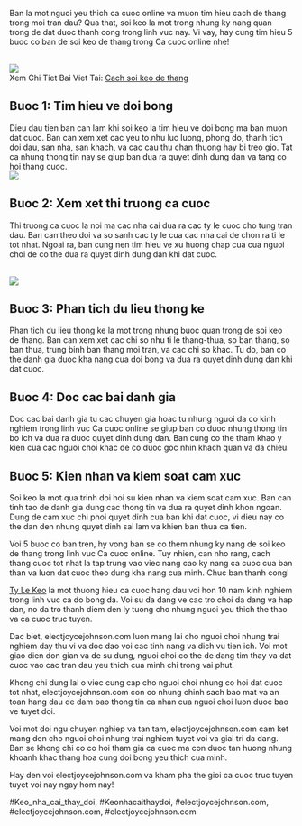 <p>Ban la mot nguoi yeu thich ca cuoc online va muon tim hieu cach de thang trong moi tran dau? Qua that, soi keo la mot trong nhung ky nang quan trong de dat duoc thanh cong trong linh vuc nay. Vi vay, hay cung tim hieu 5 buoc co ban de soi keo de thang trong Ca cuoc online nhe!</p><br><img src="https://electjoycejohnson.com/wp-content/uploads/2025/02/doi-hinh-thi-dau-1.jpg"></br>
Xem Chi Tiet Bai Viet Tai: <a href="https://electjoycejohnson.com/cach-soi-keo-de-thang/">Cach soi keo de thang</a><h2>Buoc 1: Tim hieu ve doi bong</h2><p>Dieu dau tien ban can lam khi soi keo la tim hieu ve doi bong ma ban muon dat cuoc. Ban can xem xet cac yeu to nhu luc luong, phong do, thanh tich doi dau, san nha, san khach, va cac cau thu chan thuong hay bi treo gio. Tat ca nhung thong tin nay se giup ban dua ra quyet dinh dung dan va tang co hoi thang cuoc.<br><img src="https://electjoycejohnson.com/wp-content/uploads/2025/02/cach-soi-keo-de-thang-3.jpg"></br><h2>Buoc 2: Xem xet thi truong ca cuoc</h2><p>Thi truong ca cuoc la noi ma cac nha cai dua ra cac ty le cuoc cho tung tran dau. Ban can theo doi va so sanh cac ty le cua cac nha cai de chon ra ti le tot nhat. Ngoai ra, ban cung nen tim hieu ve xu huong chap cua cua nguoi choi de co the dua ra quyet dinh dung dan khi dat cuoc.</p><br><img src="https://electjoycejohnson.com/wp-content/uploads/2025/02/cach-soi-keo-de-thang-1.jpg"></br><h2>Buoc 3: Phan tich du lieu thong ke</h2><p>Phan tich du lieu thong ke la mot trong nhung buoc quan trong de soi keo de thang. Ban can xem xet cac chi so nhu ti le thang-thua, so ban thang, so ban thua, trung binh ban thang moi tran, va cac chi so khac. Tu do, ban co the danh gia duoc kha nang cua doi bong va dua ra quyet dinh dung dan khi dat cuoc.<h2>Buoc 4: Doc cac bai danh gia</h2><p>Doc cac bai danh gia tu cac chuyen gia hoac tu nhung nguoi da co kinh nghiem trong linh vuc Ca cuoc online se giup ban co duoc nhung thong tin bo ich va dua ra duoc quyet dinh dung dan. Ban cung co the tham khao y kien cua cac nguoi choi khac de co duoc goc nhin khach quan va da chieu.</p><h2>Buoc 5: Kien nhan va kiem soat cam xuc</h2><p>Soi keo la mot qua trinh doi hoi su kien nhan va kiem soat cam xuc. Ban can tinh tao de danh gia dung cac thong tin va dua ra quyet dinh khon ngoan. Dung de cam xuc chi phoi quyet dinh cua ban khi dat cuoc, vi dieu nay co the dan den nhung quyet dinh sai lam va khien ban thua ca tien.<p>Voi 5 buoc co ban tren, hy vong ban se co them nhung ky nang de soi keo de thang trong linh vuc Ca cuoc online. Tuy nhien, can nho rang, cach thang cuoc tot nhat la tap trung vao viec nang cao ky nang ca cuoc cua ban than va luon dat cuoc theo dung kha nang cua minh. Chuc ban thanh cong!</p><p><a href="https://electjoycejohnson.com/">Ty Le Keo</a> la mot thuong hieu ca cuoc hang dau voi hon 10 nam kinh nghiem trong linh vuc ca do bong da. Voi su da dang ve cac tro choi da dang va hap dan, no da tro thanh diem den ly tuong cho nhung nguoi yeu thich the thao va ca cuoc truc tuyen.

Dac biet, electjoycejohnson.com luon mang lai cho nguoi choi nhung trai nghiem day thu vi va doc dao voi cac tinh nang va dich vu tien ich. Voi mot giao dien don gian va de su dung, nguoi choi co the de dang tim thay va dat cuoc vao cac tran dau yeu thich cua minh chi trong vai phut.

Khong chi dung lai o viec cung cap cho nguoi choi nhung co hoi dat cuoc tot nhat, electjoycejohnson.com con co nhung chinh sach bao mat va an toan hang dau de dam bao thong tin ca nhan cua nguoi choi luon duoc bao ve tuyet doi.

Voi mot doi ngu chuyen nghiep va tan tam, electjoycejohnson.com cam ket mang den cho nguoi choi nhung trai nghiem tuyet voi va giai tri da dang. Ban se khong chi co co hoi tham gia ca cuoc ma con duoc tan huong nhung khoanh khac thang hoa cung doi bong yeu thich cua minh.

Hay den voi electjoycejohnson.com va kham pha the gioi ca cuoc truc tuyen tuyet voi nay ngay hom nay!</p>
#Keo_nha_cai_thay_doi, #Keonhacaithaydoi, #electjoycejohnson.com, #electjoycejohnson.com, #electjoycejohnson.com
